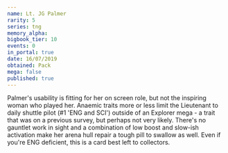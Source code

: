 ```yaml
---
name: Lt. JG Palmer
rarity: 5
series: tng
memory_alpha:
bigbook_tier: 10
events: 0
in_portal: true
date: 16/07/2019
obtained: Pack
mega: false
published: true
---
```


Palmer's usability is fitting for her on screen role, but not the inspiring woman who played her. Anaemic traits more or less limit the Lieutenant to daily shuttle pilot (#1 'ENG and SCI') outside of an Explorer mega - a trait that was on a previous survey, but perhaps not very likely. There's no gauntlet work in sight and a combination of low boost and slow-ish activation make her arena hull repair a tough pill to swallow as well. Even if you're ENG deficient, this is a card best left to collectors.
